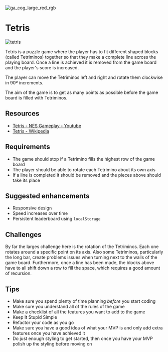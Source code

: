 ![ga_cog_large_red_rgb](https://cloud.githubusercontent.com/assets/40461/8183776/469f976e-1432-11e5-8199-6ac91363302b.png)

# Tetris

![tetris](https://media.git.generalassemb.ly/user/15120/files/daf26380-fec9-11e8-8acf-fa36d83d819c)

Tetris is a puzzle game where the player has to fit different shaped blocks (called Tetriminos) together so that they make a complete line across the playing board. Once a line is achieved it is removed from the game board and the player's score is increased.

The player can move the Tetriminos left and right and rotate them clockwise in 90º increments.

The aim of the game is to get as many points as possible before the game board is filled with Tetriminos.

## Resources

- [Tetris - NES Gameplay - Youtube](https://www.youtube.com/watch?v=CvUK-YWYcaE)
- [Tetris - Wikipedia](https://en.wikipedia.org/wiki/Tetris)

## Requirements

- The game should stop if a Tetrimino fills the highest row of the game board
- The player should be able to rotate each Tetrimino about its own axis
- If a line is completed it should be removed and the pieces above should take its place

## Suggested enhancements

- Responsive design
- Speed increases over time
- Persistent leaderboard using `localStorage`

## Challenges

By far the larges challenge here is the rotation of the Tetriminos. Each one rotates around a specific point on its axis. Also some Tetriminos, particularly the long bar, create problems issues when turning next to the walls of the game board. Furthermore, once a line has been made, the blocks above have to all shift down a row to fill the space, which requires a good amount of recursion.

## Tips

- Make sure you spend plenty of time planning _before_ you start coding
- Make sure you understand all of the rules of the game
- Make a checklist of all the features you want to add to the game
- Keep It Stupid Simple
- Refactor your code as you go
- Make sure you have a good idea of what your MVP is and only add extra features once you have achieved it
- Do just enough styling to get started, then once you have your MVP polish up the styling before moving on
